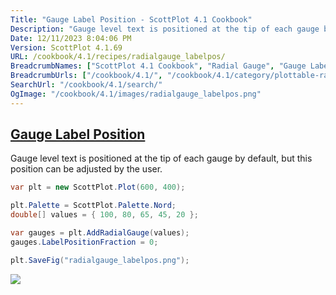 ```yaml
---
Title: "Gauge Label Position - ScottPlot 4.1 Cookbook"
Description: "Gauge level text is positioned at the tip of each gauge by default, but this position can be adjusted by the user."
Date: 12/11/2023 8:04:06 PM
Version: ScottPlot 4.1.69
URL: /cookbook/4.1/recipes/radialgauge_labelpos/
BreadcrumbNames: ["ScottPlot 4.1 Cookbook", "Radial Gauge", "Gauge Label Position"]
BreadcrumbUrls: ["/cookbook/4.1/", "/cookbook/4.1/category/plottable-radialgauge", "/cookbook/4.1/recipes/radialgauge_labelpos/"]
SearchUrl: "/cookbook/4.1/search/"
OgImage: "/cookbook/4.1/images/radialgauge_labelpos.png"
---
```


<h2><a href='/cookbook/4.1/recipes/radialgauge_labelpos/'>Gauge Label Position</a></h2>

Gauge level text is positioned at the tip of each gauge by default, but this position can be adjusted by the user.

```cs
var plt = new ScottPlot.Plot(600, 400);

plt.Palette = ScottPlot.Palette.Nord;
double[] values = { 100, 80, 65, 45, 20 };

var gauges = plt.AddRadialGauge(values);
gauges.LabelPositionFraction = 0;

plt.SaveFig("radialgauge_labelpos.png");
```

<img src='../../images/radialgauge_labelpos.png' class='d-block mx-auto my-5' />



